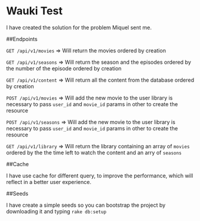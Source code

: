# Wauki Test

I have created the solution for the problem Miquel sent me.

##Endpoints

`GET /api/v1/movies` => Will return the movies ordered by creation

`GET /api/v1/seasons` => Will return the season and the episodes ordered by the number of the episode ordered by creation

`GET /api/v1/content` => Will return all the content from the database ordered by creation

`POST /api/v1/movies` => Will add the new movie to the user library is necessary to pass `user_id` and `movie_id` params in other to create the resource

`POST /api/v1/seasons` => Will add the new movie to the user library is necessary to pass `user_id` and `movie_id` params in other to create the resource

`GET /api/v1/library` => Will return the library containing an array of `movies` ordered by the the time left to watch the content and an arry of `seasons`

##Cache

I have use cache for different query, to improve the performance, which will reflect in a better user experience.

##Seeds

I have create a simple seeds so you can bootstrap the project by downloading it and typing `rake db:setup`
